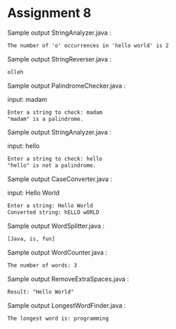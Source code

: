 # Assignment 8 

Sample output StringAnalyzer.java :  

```xml
The number of 'o' occurrences in 'hello world' is 2
```

Sample output StringReverser.java :  

```xml
olleh
```

Sample output PalindromeChecker.java :  

input: madam  

```xml
Enter a string to check: madam
"madam" is a palindrome.
```

Sample output StringAnalyzer.java :  

input: hello  

```xml
Enter a string to check: hello
"hello" is not a palindrome.
```

Sample output CaseConverter.java :  

input: Hello World

```xml
Enter a string: Hello World
Converted string: hELLO wORLD
```

Sample output WordSplitter.java :  

```xml
[Java, is, fun]
```

Sample output WordCounter.java :  

```xml
The number of words: 3
```


Sample output RemoveExtraSpaces.java :  

```xml
Result: "Hello World"
```


Sample output LongestWordFinder.java :  

```xml
The longest word is: programming
```
